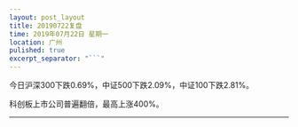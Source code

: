 ```yaml
---
layout: post_layout
title: 20190722复盘
time: 2019年07月22日 星期一
location: 广州
pulished: true
excerpt_separator: "```"
---
```



今日沪深300下跌0.69%，中证500下跌2.09%，中证100下跌2.81%。

科创板上市公司普遍翻倍，最高上涨400%。

------------------------------------------------------------------
